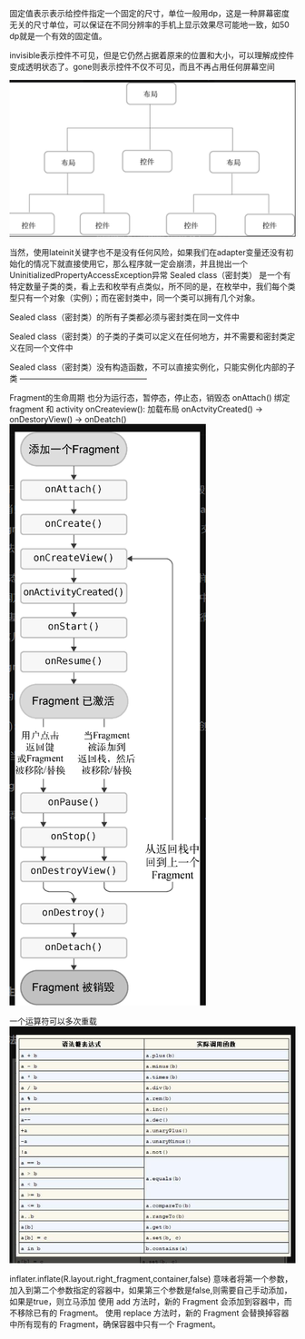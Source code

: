 固定值表示表示给控件指定一个固定的尺寸，单位一般用dp，这是一种屏幕密度无关的尺寸单位，可以保证在不同分辨率的手机上显示效果尽可能地一致，如50 dp就是一个有效的固定值。

invisible表示控件不可见，但是它仍然占据着原来的位置和大小，可以理解成控件变成透明状态了。gone则表示控件不仅不可见，而且不再占用任何屏幕空间

![alt text](image.png)

当然，使用lateinit关键字也不是没有任何风险，如果我们在adapter变量还没有初始化的情况下就直接使用它，那么程序就一定会崩溃，并且抛出一个UninitializedPropertyAccessException异常
Sealed class（密封类） 是一个有特定数量子类的类，看上去和枚举有点类似，所不同的是，在枚举中，我们每个类型只有一个对象（实例）；而在密封类中，同一个类可以拥有几个对象。

Sealed class（密封类）的所有子类都必须与密封类在同一文件中

Sealed class（密封类）的子类的子类可以定义在任何地方，并不需要和密封类定义在同一个文件中

Sealed class（密封类）没有构造函数，不可以直接实例化，只能实例化内部的子类
————————————————


                        
Fragment的生命周期
也分为运行态，暂停态，停止态，销毁态
onAttach() 绑定fragment 和 activity
onCreateview(): 加载布局
onActvityCreated() -> onDestoryView() -> onDeatch()
![alt text](image-1.png)

一个运算符可以多次重载
![alt text](image-2.png)

 inflater.inflate(R.layout.right_fragment,container,false) 意味者将第一个参数，加入到第二个参数指定的容器中，如果第三个参数是false,则需要自己手动添加，如果是true，则立马添加
 使用 add 方法时，新的 Fragment 会添加到容器中，而不移除已有的 Fragment。
使用 replace 方法时，新的 Fragment 会替换掉容器中所有现有的 Fragment，确保容器中只有一个 Fragment。

